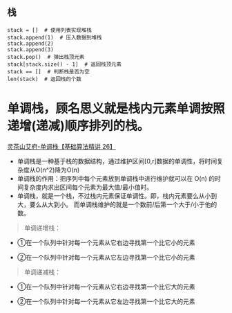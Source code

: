 
## 栈
```python3
stack = []  # 使用列表实现堆栈
stack.append(1)  # 压入数据到堆栈
stack.append(2)
stack.append(3)
stack.pop()  # 弹出栈顶元素
stack[stack.size() - 1]  # 返回栈顶元素
stack == []  # 判断栈是否为空
len(stack)  # 返回栈的个数
```



# 单调栈，顾名思义就是栈内元素单调按照递增(递减)顺序排列的栈。
[灵茶山艾府-单调栈【基础算法精讲 26】](https://www.bilibili.com/video/BV1VN411J7S7/?spm_id_from=333.788&vd_source=5c4d3e12d3512ed84532d27dcef8ab0d)

- 单调栈是一种基于栈的数据结构，通过维护区间[0,r]数据的单调性，将时间复杂度从O(n^2)降为O(n)
- 单调栈的作用：把序列中每个元素放到单调栈中进行维护就可以在 O(n) 的时间复杂度内求出区间每个元素为最大值/最小值时。
- 单调栈，就是一个栈，不过栈内元素保证单调性。即，栈内元素要么从小到大，要么从大到小。 而单调栈维护的就是一个数前/后第一个大于/小于他的数。

>单调递增栈：

- ①在一个队列中针对每一个元素从它右边寻找第一个比它小的元素

- ②在一个队列中针对每一个元素从它左边寻找第一个比它小的元素

> 单调递减栈：

- ①在一个队列中针对每一个元素从它右边寻找第一个比它大的元素

- ②在一个队列中针对每一个元素从它左边寻找第一个比它大的元素